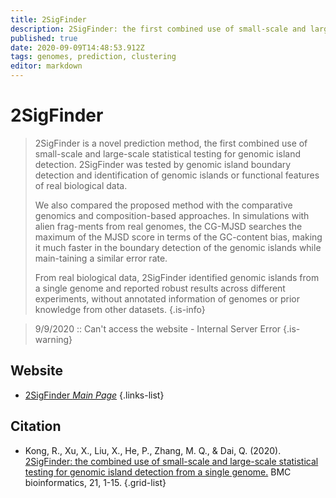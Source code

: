 ```yaml
---
title: 2SigFinder
description: 2SigFinder: the first combined use of small-scale and large-scale statistical testing for genomic island detection.
published: true
date: 2020-09-09T14:48:53.912Z
tags: genomes, prediction, clustering
editor: markdown
---
```


# 2SigFinder

> 2SigFinder is a novel prediction method, the first combined use of small-scale and large-scale statistical testing for genomic island detection. 2SigFinder was tested by genomic island boundary detection and identification of genomic islands or functional features of real biological data. 
>
> We also compared the proposed method with the comparative genomics and composition-based approaches. In simulations with alien frag-ments from real genomes, the CG-MJSD searches the maximum of the MJSD score in terms of the GC-content bias, making it much faster in the boundary detection of the genomic islands while main-taining a similar error rate.
>
> From real biological data, 2SigFinder identified genomic islands from a single genome and reported robust results across different experiments, without annotated information of genomes or prior knowledge from other datasets. 
{.is-info}

>  9/9/2020 :: Can't access the website - Internal Server Error
{.is-warning}


## Website 

- [2SigFinder *Main Page*](http://bioinfo.zstu.edu.cn/2SigFinder/)
 {.links-list}
 



## Citation 

- Kong, R., Xu, X., Liu, X., He, P., Zhang, M. Q., & Dai, Q. (2020). [2SigFinder: the combined use of small-scale and large-scale statistical testing for genomic island detection from a single genome.](https://link.springer.com/content/pdf/10.1186/s12859-020-3501-2.pdf) BMC bioinformatics, 21, 1-15.
{.grid-list}